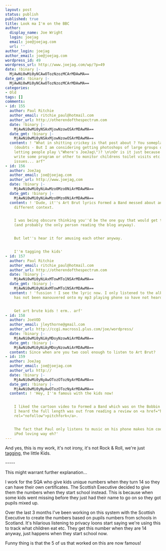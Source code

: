 ```yaml
---
layout: post
status: publish
published: true
title: Look ma I'm on the BBC
author:
  display_name: Joe Wright
  login: joejag
  email: joe@joejag.com
  url: ''
author_login: joejag
author_email: joe@joejag.com
wordpress_id: 49
wordpress_url: http://www.joejag.com/wp/?p=49
date: !binary |-
  MjAwNi0wMi0yNCAwOTozNzozMCArMDAwMA==
date_gmt: !binary |-
  MjAwNi0wMi0yNCAwOTozNzozMCArMDAwMA==
categories:
- Old
tags: []
comments:
- id: 155
  author: Paul Ritchie
  author_email: ritchie_paul@hotmail.com
  author_url: http://otherendofthespectrum.com
  date: !binary |-
    MjAwNi0wMi0yNSAxMjowNzowOSArMDAwMA==
  date_gmt: !binary |-
    MjAwNi0wMi0yNSAxMjowNzowOSArMDAwMA==
  content: ! "What in shitting crickey is that post about ? You someplace in the picture
    (doubts - But I am considering getting photoshops of large groups of people and
    letting people play \"Where's JoeJag\")? \n\nOr is it just because you have to
    write some program or other to monitor childrens toilet visits etc. Fap fap. Privacy
    issues... arf"
- id: 156
  author: JoeJag
  author_email: joe@joejag.com
  author_url: http://www.joejag,com
  date: !binary |-
    MjAwNi0wMi0yNiAwMzo0Mzo0NiArMDAwMA==
  date_gmt: !binary |-
    MjAwNi0wMi0yNiAwMzo0Mzo0NiArMDAwMA==
  content: ! 'Dude, it''s Art Brut lyrics Formed a Band messed about and put in a
    different context.


    I was being obscure thinking you''d be the one guy that would get the reference
    (and probably the only person reading the blog anyway).


    But let''s hear it for amusing each other anyway.


    I''m tagging the kids'
- id: 157
  author: Paul Ritchie
  author_email: ritchie_paul@hotmail.com
  author_url: http://otherendofthespectrum.com
  date: !binary |-
    MjAwNi0wMi0yNiAxMTowMTo1NSArMDAwMA==
  date_gmt: !binary |-
    MjAwNi0wMi0yNiAxMTowMTo1NSArMDAwMA==
  content: ! 'fussion ! I see the lyric now. I only listened to the album once. It
    has not been manouvered onto my mp3 playing phone so have not heard it more.


    Get art brute kids ! erm.. arf'
- id: 158
  author: JoeVOD
  author_email: jleythorne@gmail.com
  author_url: http://ccgi.macross1.plus.com/joe/wordpress/
  date: !binary |-
    MjAwNi0wMi0yNiAyMDoyNzowNiArMDAwMA==
  date_gmt: !binary |-
    MjAwNi0wMi0yNiAyMDoyNzowNiArMDAwMA==
  content: Since when are you two cool enough to listen to Art Brut?
- id: 159
  author: JoeJag
  author_email: joe@joejag.com
  author_url: http://
  date: !binary |-
    MjAwNi0wMi0yNyAwOTozOTozNyArMDAwMA==
  date_gmt: !binary |-
    MjAwNi0wMi0yNyAwOTozOTozNyArMDAwMA==
  content: ! 'Hey, I''m famous with the kids now!


    I liked the cartoon video to Formed a Band which was on the Bobbin jukebox.  Then
    I heard the full length was out from reading a review on <a href="http://www.pitchforkmedia.com"
    rel="nofollow">pitchfork</a>.


    The fact that Paul only listens to music on his phone makes him cool in a Mac
    iPod loving way eh?'
---
```

<p>And yes, this is my work, it's not irony, it's not Rock & Roll, we're just <a href="http://news.bbc.co.uk/1/hi/scotland/4741630.stm">tagging</a>, the little Kids.</p>
<p>-----</p>
<p>This might warrant further explanation...</p>
<p>I work for the SQA who give kids unique numbers when they turn 14 so they can have their own certificates.  The Scottish Executive decided to give them the numbers when they start school instead.  This is because when some kids went missing before they just had their name to go on so they got pupils mixed up.</p>
<p>Over the last 3 months I've been working on this system with the Scottish Executive to create the numbers based on pupils numbers from schools in Scotland.  It's hilarious listening to privacy loons start saying we're using this to track what children eat etc.  They get this number when they are 14 anyway, just happens when they start school now.</p>
<p>Funny thing is that the 5 of us that worked on this are now famous!</p>
